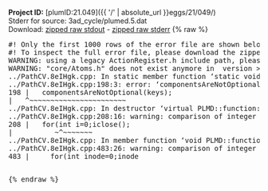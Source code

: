 **Project ID:** [plumID:21.049]({{ '/' | absolute_url }}eggs/21/049/)  
Stderr for source:  3ad_cycle/plumed.5.dat   
Download: [zipped raw stdout](plumed.5.dat.plumed.stdout.txt.zip) - [zipped raw stderr](plumed.5.dat.plumed.stderr.txt.zip) 
{% raw %}
<pre>
#! Only the first 1000 rows of the error file are shown below
#! To inspect the full error file, please download the zipped raw stderr file above
WARNING: using a legacy ActionRegister.h include path, please use <<#include "core/ActionRegister.h">>
WARNING: "core/Atoms.h" does not exist anymore in  version >=2.10, you should change your code.
../PathCV.8eIHgk.cpp: In static member function ‘static void PLMD::function::PathCV::registerKeywords(PLMD::Keywords&)’:
../PathCV.8eIHgk.cpp:198:3: error: ‘componentsAreNotOptional’ was not declared in this scope
198 |   componentsAreNotOptional(keys);
|   ^~~~~~~~~~~~~~~~~~~~~~~~
../PathCV.8eIHgk.cpp: In destructor ‘virtual PLMD::function::PathCV::~PathCV()’:
../PathCV.8eIHgk.cpp:208:16: warning: comparison of integer expressions of different signedness: ‘int’ and ‘unsigned int’ [-Wsign-compare]
208 |   for(int i=0;i<mw_n_;++i){
|               ~^~~~~~
../PathCV.8eIHgk.cpp: In constructor ‘PLMD::function::PathCV::PathCV(const PLMD::ActionOptions&)’:
../PathCV.8eIHgk.cpp:236:16: warning: comparison of integer expressions of different signedness: ‘int’ and ‘unsigned int’ [-Wsign-compare]
236 |   for(int i=0;i<mw_n_;++i){
|               ~^~~~~~
../PathCV.8eIHgk.cpp:259:11: warning: comparison of integer expressions of different signedness: ‘int’ and ‘unsigned int’ [-Wsign-compare]
259 |       if(i==mw_id_) ifiles[i]->close();
|          ~^~~~~~~~
../PathCV.8eIHgk.cpp: In member function ‘void PLMD::function::PathCV::generatePath()’:
../PathCV.8eIHgk.cpp:483:26: warning: comparison of integer expressions of different signedness: ‘int’ and ‘unsigned int’ [-Wsign-compare]
483 |     for(int inode=0;inode<nnodes;inode++){
|                     ~~~~~^~~~~~~
../PathCV.8eIHgk.cpp: In member function ‘void PLMD::function::PathCV::readMultipleWalkers()’:
../PathCV.8eIHgk.cpp:941:16: warning: comparison of integer expressions of different signedness: ‘int’ and ‘unsigned int’ [-Wsign-compare]
941 |   for(int i=0;i<mw_n_;++i){
|               ~^~~~~~
../PathCV.8eIHgk.cpp:942:9: warning: comparison of integer expressions of different signedness: ‘int’ and ‘unsigned int’ [-Wsign-compare]
942 |     if(i==mw_id_) continue;
|        ~^~~~~~~~
../PathCV.8eIHgk.cpp:957:5: error: invalid use of incomplete type ‘class PLMD::Communicator’
957 |     comm.Barrier();
|     ^~~~
In file included from /home/runner/opt/include/plumed/function/../core/../tools/OFile.h:25,
from /home/runner/opt/include/plumed/function/../core/../tools/Log.h:25,
from /home/runner/opt/include/plumed/function/../core/Action.h:30,
from /home/runner/opt/include/plumed/function/../core/ActionWithValue.h:25,
from /home/runner/opt/include/plumed/function/Function.h:25,
from ../PathCV.8eIHgk.cpp:22:
/home/runner/opt/include/plumed/function/../core/../tools/FileBase.h:29:7: note: forward declaration of ‘class PLMD::Communicator’
29 | class Communicator;
|       ^~~~~~~~~~~~
../PathCV.8eIHgk.cpp:958:5: error: invalid use of incomplete type ‘class PLMD::Communicator’
958 |     multi_sim_comm.Barrier();
|     ^~~~~~~~~~~~~~
/home/runner/opt/include/plumed/function/../core/../tools/FileBase.h:29:7: note: forward declaration of ‘class PLMD::Communicator’
29 | class Communicator;
|       ^~~~~~~~~~~~
terminate called after throwing an instance of 'PLMD::Plumed::ExceptionError'
what():
(core/PlumedMain.cpp:1499) void PLMD::PlumedMain::load(const std::string&)
An error happened while executing command env PLUMED_ROOT='/home/runner/opt/lib/plumed' PLUMED_VERSION='2.10b' PLUMED_HTMLDIR='/home/runner/opt/share/doc/plumed' PLUMED_INCLUDEDIR='/home/runner/opt/include' PLUMED_PROGRAM_NAME='plumed' PLUMED_IS_INSTALLED='yes' "/home/runner/opt/lib/plumed"/scripts/mklib.sh -n -o ./../PathCV.2.10b.so ../PathCV.cpp

[fv-az2027-338:08673] *** Process received signal ***
[fv-az2027-338:08673] Signal: Aborted (6)
[fv-az2027-338:08673] Signal code:  (-6)
[fv-az2027-338:08673] [ 0] /lib/x86_64-linux-gnu/libc.so.6(+0x45330)[0x7fb499045330]
[fv-az2027-338:08673] [ 1] /lib/x86_64-linux-gnu/libc.so.6(pthread_kill+0x11c)[0x7fb49909eb2c]
[fv-az2027-338:08673] [ 2] /lib/x86_64-linux-gnu/libc.so.6(gsignal+0x1e)[0x7fb49904527e]
[fv-az2027-338:08673] [ 3] /lib/x86_64-linux-gnu/libc.so.6(abort+0xdf)[0x7fb4990288ff]
[fv-az2027-338:08673] [ 4] /lib/x86_64-linux-gnu/libstdc++.so.6(+0xa5ff5)[0x7fb4994a5ff5]
[fv-az2027-338:08673] [ 5] /lib/x86_64-linux-gnu/libstdc++.so.6(+0xbb0da)[0x7fb4994bb0da]
[fv-az2027-338:08673] [ 6] /lib/x86_64-linux-gnu/libstdc++.so.6(_ZSt10unexpectedv+0x0)[0x7fb4994a5a55]
[fv-az2027-338:08673] [ 7] /lib/x86_64-linux-gnu/libstdc++.so.6(+0xa5a6f)[0x7fb4994a5a6f]
[fv-az2027-338:08673] [ 8] plumed(+0x146dd)[0x559d52c1e6dd]
[fv-az2027-338:08673] [ 9] /lib/x86_64-linux-gnu/libc.so.6(+0x2a1ca)[0x7fb49902a1ca]
[fv-az2027-338:08673] [10] /lib/x86_64-linux-gnu/libc.so.6(__libc_start_main+0x8b)[0x7fb49902a28b]
[fv-az2027-338:08673] [11] plumed(+0x15365)[0x559d52c1f365]
[fv-az2027-338:08673] *** End of error message ***
</pre>
{% endraw %}

